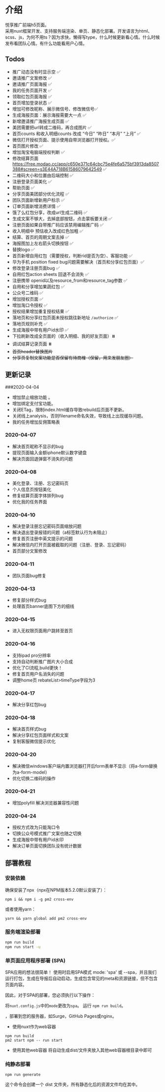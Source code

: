 # 介绍
悦享推广前端h5页面。<br/>
采用nuxt框架开发、支持服务端渲染、单页、静态化部署。开发语言为html、scss、js，为何不用ts？因为求快，懒得写type，什么时候更新看心情。什么时候发布看团队心情。有什么功能看用户心情。
## Todos
* 推广动态没有时显示空 ✅
* 邀请推广文案修改 ✅
* 邀请推广页面海报 ✅
* 我的任务页面开发 ✅
* 领取红包页面海报 ✅
* 首页增加登录状态 ✅
* 增加可修改昵称、展示微信号、修改微信号✅
* 生成海报页面：展示海报需要大一点 ✅
* 新增邀请推广海报生成页面 ✅
* 美团需要把url转成二维码，再合成图片 ✅
* 首页counts 和收入明细counts 改成 “今日” “昨日” “本月” “上月” ✅
* 微信打开授权页面、提示使用自带浏览器打开授权。✅
* 首页图片修改 ✅
* 增加淘宝电脑端授权判断 ✅
* 修改结算页面 https://free.modao.cc/app/c650e371c64cbc75e4fe6a575bf3913da8507388#screen=s3E44A718B61586079642549 ✅
* 二维码大小和位置由后端控制 ✅
* 注册登录页面美化 ✅
* 帮助页面 ✅
* 分享页面美团部分优化流程 ✅
* 团队页面新增新用户标示 ✅
* 订单页面新增消费详情 ✅
* 饿了么红包分享，改成url生成二维码 ✅
* 生成文案不够大，去掉底部按钮，点击蒙板要关闭 ✅
* 注册页面如果自带推广码应该禁用编辑推广码 ✅
* 收入明细中 预估收入改成红色加粗 ✅
* 结算、首页的周期文案去掉 ✅
* 海报图加上左右箭头切换按钮 ✅
* 替换logo ✅
* 首页新增自用红包（需要授权，判断rid是否为空）、客服功能  ✅
* 华为手机 position fixed bug问题需要解决（首页和分享红包页面）✅
* 修改登录注册页面bug ✅
* 自用红包action sheets 回退不会消失 ✅
* 注册携带 openid以及resource_from和resource_tag参数 ✅
* 自用和分享增加果蔬红包 ✅
* 公众号二维码 ✅
* 增加授权页面 ✅
* 增加淘口令授权 ✅
* 授权结果增加重复授权结果 ✅
* 落地页和分享红包页面未授权跳往新地址 `/authorize` ✅
* 落地页规则补充 ✅
* 生成海报中带有用户id水印 ✅
* 下拉刷新改成全页面的（收入明细、我的好友页面）⏸️
* 调试结算记录页面 ⏸️
* ~~首页header替换图片~~ 
* ~~分享页复制文案功能是否保留有待商榷（保留，用来发朋友圈）~~ 
## 更新记录
###2020-04-04
* 增加禁止缩放功能 。
* 增加绑定支付宝功能。
* 关闭ETag，限制index.html缓存导致rebuild后页面不更新。
* 关闭线上analysis，否则filename命名失效，导致线上出现缓存问题。
* 我的任务增加反佣策略表
### 2020-04-07
* 解决首页昵称不显示的bug
* 提现页面输入金额iphone默认数字键盘
* 解决页面回退弹窗不消失的问题
### 2020-04-08
* 美化登录、注册、忘记密码页
* 个人信息页按钮美化
* 修复结算页面字体排列bug
* 优化我的任务界面
### 2020-04-10
* 解决登录注册忘记密码页面缩放问题
* 解决退出登录报错的问题（a标签默认行为未阻止）
* 修复首页注册中英文提示的问题
* 解决微信内打开页面被截取的问题（注册、登录、忘记密码）
* 首页部分文案修改
### 2020-04-11
* 团队页面bug修复
### 2020-04-13
* 修复部分样式bug
* 处理首页banner底图下方的细线
### 2020-04-15
* 进入无权限页面用户跳转至首页
### 2020-04-16
* 支持ipad pro分辨率
* 支持自动判断推广图片大小合成
* 优化了CI流程,build更快！
* 修复首页用户名消失的问题
* 调整home页 rebateList>timeType字段为3
### 2020-04-17
* 解决分享红包bug
### 2020-04-18
* 解决首页样式bug
* 解决分享红包页面样式和文案
* 复制客服微信提示优化
### 2020-04-20
* 解决微信windows客户端内置浏览器打开后form表单不显示（将a-form替换为a-form-model）
* 优化切换二维码的操作
### 2020-04-21
* 增加polyfill 解决浏览器兼容性问题
### 2020-04-24
* 授权方式改为只能淘口令
* 切换公众号模式推广文案也随之切换
* 生成海报中带有用户id水印
* 解决订单页面切换团队没有统计数据

## 部署教程

### 安装依赖
确保安装了npx（npx在NPM版本5.2.0默认安装了）：
```
npm i && npm i -g pm2 cross-env
```
或者使用yarn：
```
yarn && yarn global add pm2 cross-env
```

### 服务端渲染部署
``` bash
npm run build
npm run start -u
```
### 单页面应用程序部署 (SPA)
SPA应用的想法很简单！ 使用时启用SPA模式 mode: 'spa' 或 --spa，并且我们运行打包，生成在导报后自动启动，生成包含常见的meta和资源链接，但不包含页面内容。

因此，对于SPA的部署，您必须执行以下操作：

将```nuxt.config.js```中的```mode```更改为```spa```。
运行 ```npm run build```。

，部署到您的服务器，如Surge，GitHub Pages或nginx。
* 使用nuxt作为web容器
```
npm run build
pm2 start npm -- run start
```
* 使用其他web容器
将自动生成dist/文件夹放入其他web容器根目录中即可


### 纯静态部署
```
npm run generate
```
这个命令会创建一个 dist 文件夹，所有静态化后的资源文件均在其中。
